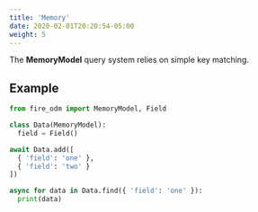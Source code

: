 ```yaml
---
title: 'Memory'
date: 2020-02-01T20:20:54-05:00
weight: 5
---
```


The **MemoryModel** query system relies on simple key matching.

## Example

```python
from fire_odm import MemoryModel, Field

class Data(MemoryModel):
  field = Field()

await Data.add([
  { 'field': 'one' },
  { 'field': 'two' }
])

async for data in Data.find({ 'field': 'one' }):
  print(data)
```
